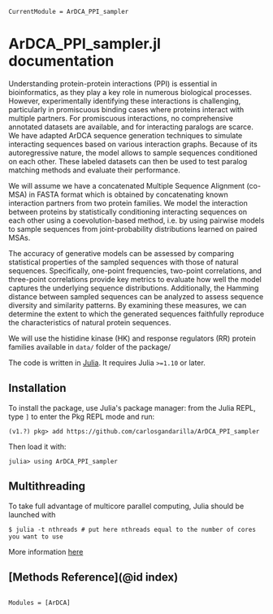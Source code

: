 ```@meta
CurrentModule = ArDCA_PPI_sampler
```

# ArDCA_PPI_sampler.jl documentation

Understanding protein-protein interactions (PPI) is essential in bioinformatics, as they play
a key role in numerous biological processes. However, experimentally identifying these interactions
is challenging, particularly in promiscuous binding cases where proteins interact with multiple partners. 
For promiscuous interactions, no comprehensive annotated datasets are available, and for interacting 
paralogs are scarce. We have adapted ArDCA sequence generation techniques to simulate interacting 
sequences based on various interaction graphs. Because of its autoregressive nature, the model allows 
to sample sequences conditioned on each other. These labeled datasets can then be used to test 
paralog matching methods and evaluate their performance. 

We will assume we have a concatenated Multiple Sequence Alignment (co-MSA) in FASTA format which is 
obtained by concatenating known interaction partners from two protein families. We model the interaction
between proteins by statistically conditioning interacting sequences on each other using a 
coevolution-based method, i.e. by using pairwise models to sample sequences from joint-probability 
distributions learned on paired MSAs.

The accuracy of generative models can be assessed by comparing statistical properties of the sampled
sequences with those of natural sequences. Specifically, one-point frequencies, two-point correlations, 
and three-point correlations provide key metrics to evaluate how well the model captures the underlying 
sequence distributions. Additionally, the Hamming distance between sampled sequences can be analyzed to 
assess sequence diversity and similarity patterns. By examining these measures, we can determine the extent 
to which the generated sequences faithfully reproduce the characteristics of natural protein sequences.

We will use the histidine kinase (HK) and response regulators (RR) protein families available in `data/` 
folder of the package/

The code is written in [Julia](http://julialang.org). It requires Julia `>=1.10` or later.


## Installation

To install the package, use Julia's package manager: from the Julia REPL, type `]` to enter the Pkg
REPL mode and run:

```
(v1.?) pkg> add https://github.com/carlosgandarilla/ArDCA_PPI_sampler
```

Then load it with:

```
julia> using ArDCA_PPI_sampler
```

## Multithreading

To take full advantage of multicore parallel computing, Julia should be launched with

```
$ julia -t nthreads # put here nthreads equal to the number of cores you want to use
```

More information [here](https://docs.julialang.org/en/v1.6/manual/multi-threading/)

## [Methods Reference](@id index)
```@index
```

```@autodocs
Modules = [ArDCA]
``````
